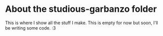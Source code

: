 # About the studious-garbanzo folder
This is where I show all the stuff I make.
This is empty for now but soon, I'll be writing some code. :3
